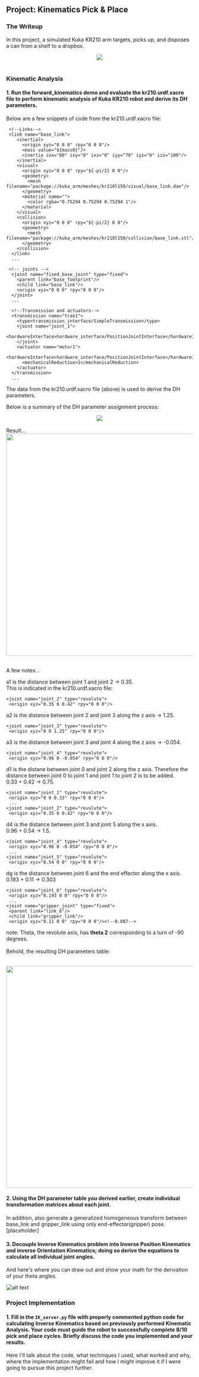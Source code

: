 ## Project: Kinematics Pick & Place
### The Writeup
In this project, a simulated Kuka KR210 arm targets, picks up, and disposes a can from a shelf to a dropbox.

<div align=center>
	<img src="misc_images/req-challenge.gif">
</div>
<br>

[//]: # (Image References)

[image1]: ./misc_images/misc1.png
[image2]: ./misc_images/misc3.png
[image3]: ./misc_images/misc2.png

### Kinematic Analysis
#### 1. Run the forward_kinematics demo and evaluate the kr210.urdf.xacro file to perform kinematic analysis of Kuka KR210 robot and derive its DH parameters.

Below are a few snippets of code from the kr210.urdf.xacro file:

```
 <!--Links-->
 <link name="base_link">
    <inertial>
      <origin xyz="0 0 0" rpy="0 0 0"/>
      <mass value="${mass0}"/>
      <inertia ixx="60" ixy="0" ixz="0" iyy="70" iyz="0" izz="100"/>
    </inertial>
    <visual>
      <origin xyz="0 0 0" rpy="${-pi/2} 0 0"/>
      <geometry>
        <mesh filename="package://kuka_arm/meshes/kr210l150/visual/base_link.dae"/>
      </geometry>
      <material name="">
        <color rgba="0.75294 0.75294 0.75294 1"/>
      </material>
    </visual>
    <collision>
      <origin xyz="0 0 0" rpy="${-pi/2} 0 0"/>
      <geometry>
        <mesh filename="package://kuka_arm/meshes/kr210l150/collision/base_link.stl"/>
      </geometry>
    </collision>
  </link>
  ...

 <!-- joints -->
  <joint name="fixed_base_joint" type="fixed">
    <parent link="base_footprint"/>
    <child link="base_link"/>
    <origin xyz="0 0 0" rpy="0 0 0"/>
  </joint>
  ...
  
  <!--Transmission and actuators-->
  <transmission name="tran1">
    <type>transmission_interface/SimpleTransmission</type>
    <joint name="joint_1">
      <hardwareInterface>hardware_interface/PositionJointInterface</hardwareInterface>
    </joint>
    <actuator name="motor1">
      <hardwareInterface>hardware_interface/PositionJointInterface</hardwareInterface>
      <mechanicalReduction>1</mechanicalReduction>
    </actuator>
  </transmission>
  ...
```
The data from the kr210.urdf.xacro file (above) is used to derive the DH parameters.


Below is a summary of the DH parameter assignment process:
<br>
<div align=center>
	<img src="misc_images/DH_assignment.png">
</div>
<br> 
Result...
<div align=center>
	<img src="misc_images/DHparamAssignment2.JPG" height="600">	
</div>
<br>

A few notes... <br>

a1 is the distance between joint 1 and joint 2 -> 0.35. <br>
This is indicated in the kr210.urdf.xacro file: <br>
```
<joint name="joint_2" type="revolute">
 <origin xyz="0.35 0 0.42" rpy="0 0 0"/>
 ```
a2 is the distance between joint 2 and joint 3 along the z axis -> 1.25.
```
<joint name="joint_3" type="revolute">
 <origin xyz="0 0 1.25" rpy="0 0 0"/>
``` 
a3 is the distance between joint 3 and joint 4 along the z axis -> -0.054.
```
<joint name="joint_4" type="revolute">
 <origin xyz="0.96 0 -0.054" rpy="0 0 0"/>
```
d1 is the distane between joint 0 and joint 2 along the z axis.  Therefore the distance between joint 0 to joint 1 and joint 1 to joint 2 is to be added. <br>
0.33 + 0.42 -> 0.75.
```
<joint name="joint_1" type="revolute">
 <origin xyz="0 0 0.33" rpy="0 0 0"/>
 ...
<joint name="joint_2" type="revolute">
 <origin xyz="0.35 0 0.42" rpy="0 0 0"/>
```
d4 is the distance between joint 3 and joint 5 along the x axis. <br>
0.96 + 0.54 -> 1.5.
```
<joint name="joint_4" type="revolute">
 <origin xyz="0.96 0 -0.054" rpy="0 0 0"/>
 ...
<joint name="joint_5" type="revolute">
 <origin xyz="0.54 0 0" rpy="0 0 0"/>
```
dg is the distance between joint 6 and the end effector along the x axis. <br>
0.193 + 0.11 -> 0.303
```
<joint name="joint_6" type="revolute">
 <origin xyz="0.193 0 0" rpy="0 0 0"/>
 ...
<joint name="gripper_joint" type="fixed">
 <parent link="link_6"/>
 <child link="gripper_link"/>
 <origin xyz="0.11 0 0" rpy="0 0 0"/><!--0.087-->
```
note:  Theta, the revolute axis, has **theta 2** corresponding to a turn of -90 degrees.
<br><br>
Behold, the resulting DH parameters table:
<br><br>
<div align=center>
	<img src="misc_images/DHparameters2.JPG" height="600">
</div>

#### 2. Using the DH parameter table you derived earlier, create individual transformation matrices about each joint. 




In addition, also generate a generalized homogeneous transform between base_link and gripper_link using only end-effector(gripper) pose.
<br>
[placeholder]
<br>


#### 3. Decouple Inverse Kinematics problem into Inverse Position Kinematics and inverse Orientation Kinematics; doing so derive the equations to calculate all individual joint angles.

And here's where you can draw out and show your math for the derivation of your theta angles. 

![alt text][image2]

### Project Implementation

#### 1. Fill in the `IK_server.py` file with properly commented python code for calculating Inverse Kinematics based on previously performed Kinematic Analysis. Your code must guide the robot to successfully complete 8/10 pick and place cycles. Briefly discuss the code you implemented and your results. 


Here I'll talk about the code, what techniques I used, what worked and why, where the implementation might fail and how I might improve it if I were going to pursue this project further.  

